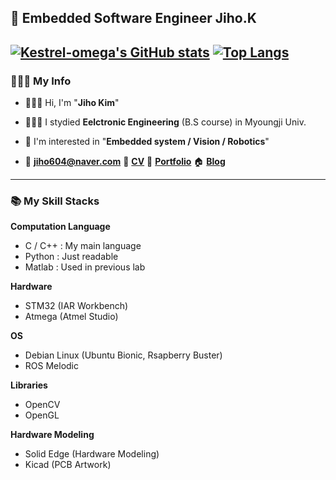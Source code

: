 ## 🔧 Embedded Software Engineer Jiho.K

[![Kestrel-omega's GitHub stats](https://github-readme-stats.vercel.app/api?username=Kestrel-omega&count_private=true&show_icons=true&include_all_commits=true)](https://github.com/anuraghazra/github-readme-stats) [![Top Langs](https://github-readme-stats.vercel.app/api/top-langs/?username=Kestrel-omega&layout=compact&langs_count=8)](https://github.com/anuraghazra/github-readme-stats)
---
### 🧑🏻‍💻 My Info

* 🙋🏻‍♂️ Hi, I'm "**Jiho Kim**"
* 👨🏻‍🎓 I stydied **Eelctronic Engineering** (B.S course) in Myoungji Univ.
* 🔬 I'm interested in "**Embedded system / Vision / Robotics**"

* 📨 **jiho604@naver.com** 📄 [**CV**]() 📄 [**Portfolio**]() 🏠 [**Blog**](https://kestrel-legacy.tistory.com)
---
### 📚 My Skill Stacks

**Computation Language**
* C / C++ : My main language
* Python : Just readable
* Matlab : Used in previous lab

**Hardware**
* STM32 (IAR Workbench)
* Atmega (Atmel Studio)

**OS**
* Debian Linux (Ubuntu Bionic, Rsapberry Buster)
* ROS Melodic

**Libraries**
* OpenCV
* OpenGL

**Hardware Modeling**
* Solid Edge (Hardware Modeling)
* Kicad (PCB Artwork)
